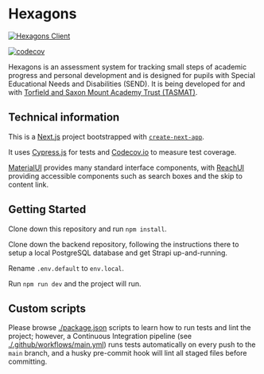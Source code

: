 # Hexagons

[![Hexagons Client](https://img.shields.io/endpoint?url=https://dashboard.cypress.io/badge/detailed/pueiyd&style=flat&logo=cypress)](https://dashboard.cypress.io/projects/pueiyd/runs)

[![codecov](https://codecov.io/gh/aliblackwell/hexagons/branch/main/graph/badge.svg?token=EVAO1I6V6B)](https://codecov.io/gh/aliblackwell/hexagons)

Hexagons is an assessment system for tracking small steps of academic progress and personal development and is designed for pupils with Special Educational Needs and Disabilities (SEND). It is being developed for and with [Torfield and Saxon Mount Academy Trust (TASMAT)](http://torfield-saxonmount.com/).

## Technical information

This is a [Next.js](https://nextjs.org/) project bootstrapped with [`create-next-app`](https://github.com/vercel/next.js/tree/canary/packages/create-next-app).

It uses [Cypress.js](https://www.cypress.io/) for tests and [Codecov.io](https://about.codecov.io/) to measure test coverage.

[MaterialUI](https://material-ui.com/) provides many standard interface components, with [ReachUI](https://reach.tech/) providing accessible components such as search boxes and the skip to content link.

## Getting Started

Clone down this repository and run `npm install`.

Clone down the backend repository, following the instructions there to setup a local PostgreSQL database and get Strapi up-and-running.

Rename `.env.default` to `env.local`.

Run `npm run dev` and the project will run.

## Custom scripts

Please browse [./package.json](package.json) scripts to learn how to run tests and lint the project; however, a Continuous Integration pipeline (see [./.github/workflows/main.yml](.github/workflows/main.yml)) runs tests automatically on every push to the `main` branch, and a husky pre-commit hook will lint all staged files before committing.
